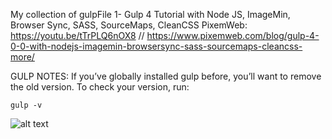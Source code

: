 My collection of gulpFile
1- Gulp 4 Tutorial with Node JS, ImageMin, Browser Sync, SASS, SourceMaps, CleanCSS 
PixemWeb: https://youtu.be/tTrPLQ6nOX8
// https://www.pixemweb.com/blog/gulp-4-0-0-with-nodejs-imagemin-browsersync-sass-sourcemaps-cleancss-more/


GULP NOTES:
If you’ve globally installed gulp before, you’ll want to remove the old version. To check your version, run:

```gulp -v```

![alt text](https://cdn-images-1.medium.com/max/1600/1*7nkP1HJpMefx74a6yPZo4g.png)
